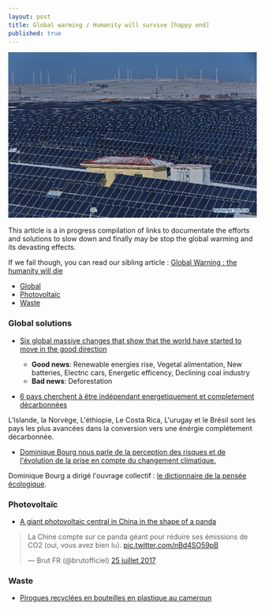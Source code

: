 ```yaml
---
layout: post
title: Global warming / Humanity will survive [happy end]
published: true
---
```


<img src="../images/global-warming-solutions.jpg">

This article is a in progress compilation of links to documentate the efforts and solutions to slow down and finally may be stop the global warming and its devasting effects. 

If we fail though, you can read our sibling article : [Global Warning : the humanity will die](http://dev.sebastienlucas.com/global-warming-we-will-die)

<ul>
  <li>
   <a href="#global">Global</a>
  </li>
  <li>
   <a href="#photovoltaic">Photovoltaïc</a>
  </li>
  <li>
   <a href="#waste">Waste</a>
  </li>
</ul> 

<h3 id="global">Global solutions</h3>

* [Six global massive changes that show that the world have started to move in the good direction](https://www.theguardian.com/environment/2017/nov/08/seven-megatrends-that-could-beat-global-warming-climate-change?CMP=share_btn_tw)

    * **Good news**: Renewable energies rise, Vegetal alimentation, New batteries, Electric cars, Energetic efficency, Declining coal industry 
    * **Bad news**: Deforestation 

* [6 pays cherchent à être indépendant energetiquement et completement décarbonnées](http://www.lejournalinternational.info/six-pays-qui-cherchent-lindependance-energetique/)

L'Islande, la Norvège, L'éthiopie, Le Costa Rica, L'urugay et le Brésil sont les pays les plus avancées dans la conversion vers une énérgie complétement décarbonnée.

* [Dominique Bourg nous parle de la perception des risques et de l'évolution de la prise en compte du changement climatique.](https://www.franceculture.fr/emissions/matieres-penser-avec-dominique-rousset/penser-le-futur-en-democratie)

Dominique Bourg a dirigé l'ouvrage collectif : [le dictionnaire de la pensée écologique](https://www.puf.com/content/Dictionnaire_de_la_pens%C3%A9e_%C3%A9cologique).

<h3 id="photovoltaic">Photovoltaïc</h3>

* [A giant photovoltaic central in China in the shape of a panda](https://twitter.com/brutofficiel/status/889840668389986305)

<blockquote class="twitter-tweet" data-lang="fr"><p lang="fr" dir="ltr">La Chine compte sur ce panda géant pour réduire ses émissions de CO2 (oui, vous avez bien lu). <a href="https://t.co/nBd4SO59pB">pic.twitter.com/nBd4SO59pB</a></p>&mdash; Brut FR (@brutofficiel) <a href="https://twitter.com/brutofficiel/status/889840668389986305">25 juillet 2017</a></blockquote>
<script async src="//platform.twitter.com/widgets.js" charset="utf-8"></script>

<h3 id="waste">Waste</h3>

* [Pirogues recyclées en bouteilles en plastique au cameroun](http://www.lemonde.fr/afrique/article/2017/09/10/au-cameroun-des-pirogues-en-bouteilles-en-plastique-recyclees_5183663_3212.html)


